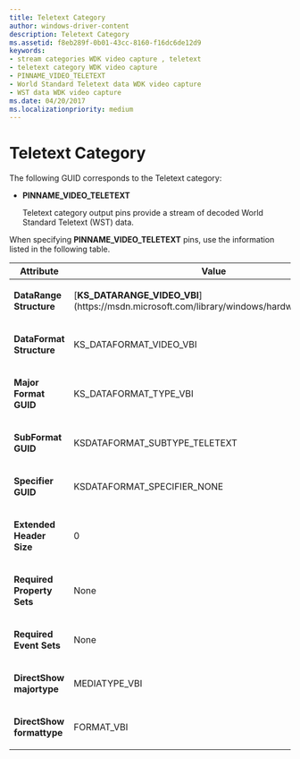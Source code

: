 ```yaml
---
title: Teletext Category
author: windows-driver-content
description: Teletext Category
ms.assetid: f8eb289f-0b01-43cc-8160-f16dc6de12d9
keywords:
- stream categories WDK video capture , teletext
- teletext category WDK video capture
- PINNAME_VIDEO_TELETEXT
- World Standard Teletext data WDK video capture
- WST data WDK video capture
ms.date: 04/20/2017
ms.localizationpriority: medium
---
```


# Teletext Category


The following GUID corresponds to the Teletext category:

-   **PINNAME\_VIDEO\_TELETEXT**

    Teletext category output pins provide a stream of decoded World Standard Teletext (WST) data.

When specifying **PINNAME\_VIDEO\_TELETEXT** pins, use the information listed in the following table.

<table>
<colgroup>
<col width="50%" />
<col width="50%" />
</colgroup>
<thead>
<tr class="header">
<th>Attribute</th>
<th>Value</th>
</tr>
</thead>
<tbody>
<tr class="odd">
<td><p><strong>DataRange Structure</strong></p></td>
<td><p>[<strong>KS_DATARANGE_VIDEO_VBI</strong>](https://msdn.microsoft.com/library/windows/hardware/ff567631)</p></td>
</tr>
<tr class="even">
<td><p><strong>DataFormat Structure</strong></p></td>
<td><p>KS_DATAFORMAT_VIDEO_VBI</p></td>
</tr>
<tr class="odd">
<td><p><strong>Major Format GUID</strong></p></td>
<td><p>KS_DATAFORMAT_TYPE_VBI</p></td>
</tr>
<tr class="even">
<td><p><strong>SubFormat GUID</strong></p></td>
<td><p>KSDATAFORMAT_SUBTYPE_TELETEXT</p></td>
</tr>
<tr class="odd">
<td><p><strong>Specifier GUID</strong></p></td>
<td><p>KSDATAFORMAT_SPECIFIER_NONE</p></td>
</tr>
<tr class="even">
<td><p><strong>Extended Header Size</strong></p></td>
<td><p>0</p></td>
</tr>
<tr class="odd">
<td><p><strong>Required Property Sets</strong></p></td>
<td><p>None</p></td>
</tr>
<tr class="even">
<td><p><strong>Required Event Sets</strong></p></td>
<td><p>None</p></td>
</tr>
<tr class="odd">
<td><p><strong>DirectShow majortype</strong></p></td>
<td><p>MEDIATYPE_VBI</p></td>
</tr>
<tr class="even">
<td><p><strong>DirectShow formattype</strong></p></td>
<td><p>FORMAT_VBI</p></td>
</tr>
</tbody>
</table>

 

 

 




